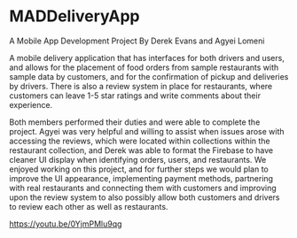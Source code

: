 # MADDeliveryApp
A Mobile App Development Project By Derek Evans and Agyei Lomeni

A mobile delivery application that has interfaces for both drivers and users, and allows for the placement of food orders from sample restaurants with sample data by customers, and for the confirmation of pickup and deliveries by drivers. There is also a review system in place for restaurants, where customers can leave 1-5 star ratings and write comments about their experience.

Both members performed their duties and were able to complete the project. Agyei was very helpful and willing to assist when issues arose with accessing the reviews, which were located within collections within the restaurant collection, and Derek was able to format the Firebase to have cleaner UI display when identifying orders, users, and restaurants. We enjoyed working on this project, and for further steps we would plan to improve the UI appearance, implementing payment methods, partnering with real restaurants and connecting them with customers and improving upon the review system to also possibly allow both customers and drivers to review each other as well as restaurants.


https://youtu.be/0YjmPMlu9qg
